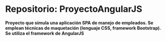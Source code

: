 # Repositorio: ProyectoAngularJS
**Proyecto que simula una aplicación SPA de manejo de empleados. 
Se emplean técnicas de maquetación (lenguaje CSS, framework Bootstrap). 
Se utiliza el framework de AngularJS**
